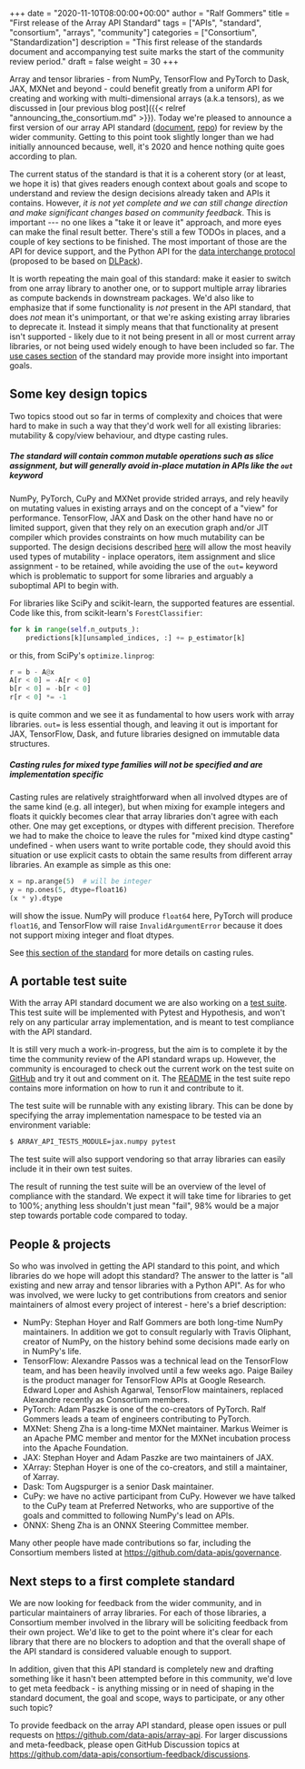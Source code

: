 +++
date = "2020-11-10T08:00:00+00:00"
author = "Ralf Gommers"
title = "First release of the Array API Standard"
tags = ["APIs", "standard", "consortium", "arrays", "community"]
categories = ["Consortium", "Standardization"]
description = "This first release of the standards document and accompanying test suite marks the start of the community review period."
draft = false
weight = 30
+++

Array and tensor libraries - from NumPy, TensorFlow and PyTorch to Dask, JAX,
MXNet and beyond - could benefit greatly from a uniform API for creating and
working with multi-dimensional arrays (a.k.a tensors), as we discussed in
[our previous blog post]({{< relref "announcing_the_consortium.md" >}}).
Today we're pleased to announce a first version of our array API standard
([document](https://data-apis.github.io/array-api/latest),
[repo](https://github.com/data-apis/array-api/)) for review by the
wider community. Getting to this point took slightly longer than we had
initially announced because, well, it's 2020 and hence nothing quite goes
according to plan.

The current status of the standard is that it is a coherent story (or at
least, we hope it is) that gives readers enough context about goals and scope
to understand and review the design decisions already taken and APIs it
contains. However, _it is not yet complete and we can still change direction
and make significant changes based on community feedback_. This is important
--- no one likes a "take it or leave it" approach, and more eyes can make the
final result better. There's still a few TODOs in places, and a couple of key
sections to be finished. The most important of those are the API for device
support, and the Python API for the
[data interchange protocol](https://data-apis.github.io/array-api/latest/design_topics/data_interchange.html)
(proposed to be based on [DLPack](https://github.com/dmlc/dlpack)).

It is worth repeating the main goal of this standard: make it easier to
switch from one array library to another one, or to support multiple array
libraries as compute backends in downstream packages. We'd also like to
emphasize that if some functionality is _not_ present in the API standard,
that does _not_ mean it's unimportant, or that we're asking existing array
libraries to deprecate it. Instead it simply means that that functionality at
present isn't supported - likely due to it not being present in all or most
current array libraries, or not being used widely enough to have been
included so far. The [use cases section](https://data-apis.github.io/array-api/latest/use_cases.html)
of the standard may provide more insight into important goals.


## Some key design topics

Two topics stood out so far in terms of complexity and choices that were hard
to make in such a way that they'd work well for all existing libraries:
mutability & copy/view behaviour, and dtype casting rules.

##### The standard will contain common mutable operations such as slice assignment, but will generally avoid in-place mutation in APIs like the `out` keyword

NumPy, PyTorch, CuPy and MXNet provide strided arrays, and rely heavily on
mutating values in existing arrays and on the concept of a "view" for
performance. TensorFlow, JAX and Dask on the other hand have no or limited
support, given that they rely on an execution graph and/or JIT compiler which
provides constraints on how much mutability can be supported. The design
decisions described [here](https://data-apis.github.io/array-api/latest/design_topics/copies_views_and_mutation.html)
will allow the most heavily used types of mutability - inplace operators,
item assignment and slice assignment - to be retained, while avoiding the use
of the `out=` keyword which is problematic to support for some libraries and
arguably a suboptimal API to begin with.

For libraries like SciPy and scikit-learn, the supported features are essential.
Code like this, from scikit-learn's `ForestClassifier`:

```python
for k in range(self.n_outputs_):
    predictions[k][unsampled_indices, :] += p_estimator[k]
```

or this, from SciPy's `optimize.linprog`:

```python
r = b - A@x
A[r < 0] = -A[r < 0]
b[r < 0] = -b[r < 0]
r[r < 0] *= -1
```

is quite common and we see it as fundamental to how users work with array libraries.
`out=` is less essential though, and leaving it out is important for JAX,
TensorFlow, Dask, and future libraries designed on immutable data structures.


##### Casting rules for mixed type families will not be specified and are implementation specific

Casting rules are relatively straightforward when all involved dtypes are of
the same kind (e.g. all integer), but when mixing for example integers and
floats it quickly becomes clear that array libraries don't agree with each
other. One may get exceptions, or dtypes with different precision. Therefore
we had to make the choice to leave the rules for "mixed kind dtype casting"
undefined - when users want to write portable code, they should avoid this
situation or use explicit casts to obtain the same results from different
array libraries. An example as simple as this one:

```python
x = np.arange(5)  # will be integer
y = np.ones(5, dtype=float16)
(x * y).dtype
```

will show the issue. NumPy will produce `float64` here, PyTorch will produce
`float16`, and TensorFlow will raise `InvalidArgumentError` because it does not
support mixing integer and float dtypes.

See [this section of the standard](https://data-apis.github.io/array-api/latest/API_specification/type_promotion.html)
for more details on casting rules.


## A portable test suite

With the array API standard document we are also working on a
[test suite](https://github.com/data-apis/array-api-tests). This test suite
will be implemented with Pytest and Hypothesis, and won't rely on any
particular array implementation, and is meant to test compliance with the API
standard.

It is still very much a work-in-progress, but the aim is to complete it by
the time the community review of the API standard wraps up. However, the
community is encouraged to check out the current work on the test suite on
[GitHub](https://github.com/data-apis/array-api-tests) and try it out and
comment on it. The
[README](https://github.com/data-apis/array-api-tests/blob/master/README.md)
in the test suite repo contains more information on how to run it and
contribute to it.

The test suite will be runnable with any existing library. This can be done
by specifying the array implementation namespace to be tested via an
environment variable:

```bash
$ ARRAY_API_TESTS_MODULE=jax.numpy pytest
```

The test suite will also support vendoring so that array libraries can easily
include it in their own test suites.

The result of running the test suite will be an overview of the level of
compliance with the standard. We expect it will take time for libraries to
get to 100%; anything less shouldn't just mean "fail", 98% would be a major
step towards portable code compared to today.


## People & projects

So who was involved in getting the API standard to this point, and which
libraries do we hope will adopt this standard? The answer to the latter is
"all existing and new array and tensor libraries with a Python API". As for
who was involved, we were lucky to get contributions from creators and senior
maintainers of almost every project of interest - here's a brief description:

- NumPy: Stephan Hoyer and Ralf Gommers are both long-time NumPy maintainers.
  In addition we got to consult regularly with Travis Oliphant, creator of
  NumPy, on the history behind some decisions made early on in NumPy's life.
- TensorFlow: Alexandre Passos was a technical lead on the TensorFlow team,
  and has been heavily involved until a few weeks ago. Paige Bailey is the
  product manager for TensorFlow APIs at Google Research. Edward Loper and
  Ashish Agarwal, TensorFlow maintainers, replaced Alexandre recently as
  Consortium members.
- PyTorch: Adam Paszke is one of the co-creators of PyTorch. Ralf Gommers
  leads a team of engineers contributing to PyTorch.
- MXNet: Sheng Zha is a long-time MXNet maintainer. Markus Weimer is an
  Apache PMC member and mentor for the MXNet incubation process into the
  Apache Foundation.
- JAX: Stephan Hoyer and Adam Paszke are two maintainers of JAX.
- XArray: Stephan Hoyer is one of the co-creators, and still a maintainer, of Xarray.
- Dask: Tom Augspurger is a senior Dask maintainer.
- CuPy: we have no active participant from CuPy. However we have talked to
  the CuPy team at Preferred Networks, who are supportive of the goals and
  committed to following NumPy's lead on APIs.
- ONNX: Sheng Zha is an ONNX Steering Committee member.

Many other people have made contributions so far, including the Consortium
members listed at https://github.com/data-apis/governance.


## Next steps to a first complete standard

We are now looking for feedback from the wider community, and in particular
maintainers of array libraries. For each of those libraries, a Consortium
member involved in the library will be soliciting feedback from their own
project. We'd like to get to the point where it's clear for each library that
there are no blockers to adoption and that the overall shape of the API
standard is considered valuable enough to support.

In addition, given that this API standard is completely new and drafting
something like it hasn't been attempted before in this community, we'd love
to get meta feedback - is anything missing or in need of shaping in the
standard document, the goal and scope, ways to participate, or any other such
topic?

To provide feedback on the array API standard, please open issues or pull
requests on https://github.com/data-apis/array-api. For larger discussions
and meta-feedback, please open GitHub Discussion topics at
https://github.com/data-apis/consortium-feedback/discussions.
